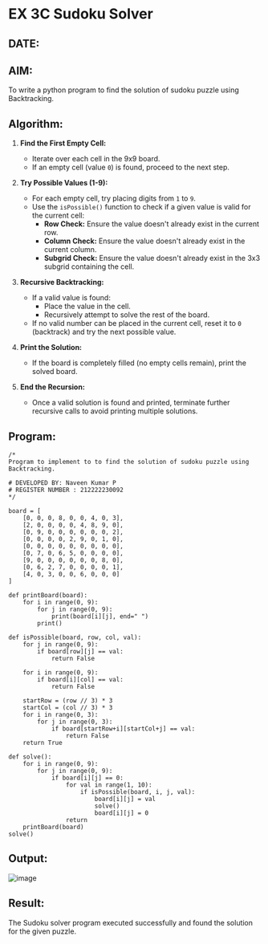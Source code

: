 # EX 3C Sudoku Solver
## DATE:
## AIM:
To write a python program to find the solution of sudoku puzzle using Backtracking.


## Algorithm:

1. **Find the First Empty Cell:**  
   - Iterate over each cell in the 9x9 board.  
   - If an empty cell (value `0`) is found, proceed to the next step.  

2. **Try Possible Values (1-9):**  
   - For each empty cell, try placing digits from `1` to `9`.  
   - Use the `isPossible()` function to check if a given value is valid for the current cell:  
     - **Row Check:** Ensure the value doesn't already exist in the current row.  
     - **Column Check:** Ensure the value doesn't already exist in the current column.  
     - **Subgrid Check:** Ensure the value doesn't already exist in the 3x3 subgrid containing the cell.  

3. **Recursive Backtracking:**  
   - If a valid value is found:  
     - Place the value in the cell.  
     - Recursively attempt to solve the rest of the board.  
   - If no valid number can be placed in the current cell, reset it to `0` (backtrack) and try the next possible value.  

4. **Print the Solution:**  
   - If the board is completely filled (no empty cells remain), print the solved board.  

5. **End the Recursion:**  
   - Once a valid solution is found and printed, terminate further recursive calls to avoid printing multiple solutions.  

## Program:
```
/*
Program to implement to to find the solution of sudoku puzzle using Backtracking.

# DEVELOPED BY: Naveen Kumar P
# REGISTER NUMBER : 212222230092
*/

board = [
    [0, 0, 0, 8, 0, 0, 4, 0, 3],
    [2, 0, 0, 0, 0, 4, 8, 9, 0],
    [0, 9, 0, 0, 0, 0, 0, 0, 2],
    [0, 0, 0, 0, 2, 9, 0, 1, 0],
    [0, 0, 0, 0, 0, 0, 0, 0, 0],
    [0, 7, 0, 6, 5, 0, 0, 0, 0],
    [9, 0, 0, 0, 0, 0, 0, 8, 0],
    [0, 6, 2, 7, 0, 0, 0, 0, 1],
    [4, 0, 3, 0, 0, 6, 0, 0, 0]
]

def printBoard(board):
    for i in range(0, 9):
        for j in range(0, 9):
            print(board[i][j], end=" ")
        print()

def isPossible(board, row, col, val):
    for j in range(0, 9):
        if board[row][j] == val:
            return False

    for i in range(0, 9):
        if board[i][col] == val:
            return False

    startRow = (row // 3) * 3
    startCol = (col // 3) * 3
    for i in range(0, 3):
        for j in range(0, 3):
            if board[startRow+i][startCol+j] == val:
                return False
    return True

def solve():
    for i in range(0, 9):
        for j in range(0, 9):
            if board[i][j] == 0:
                for val in range(1, 10):
                    if isPossible(board, i, j, val):
                        board[i][j] = val
                        solve()
                        board[i][j] = 0
                return
    printBoard(board)
solve()
```

## Output:

![image](https://github.com/user-attachments/assets/53741ee3-cc9b-4a2d-9558-7856c798f2bf)

## Result:
The Sudoku solver program executed successfully and found the solution for the given puzzle.
